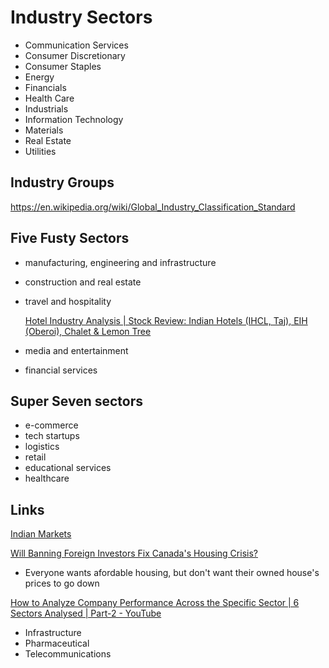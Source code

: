 # Industry Sectors

- Communication Services
- Consumer Discretionary
- Consumer Staples
- Energy
- Financials
- Health Care
- Industrials
- Information Technology
- Materials
- Real Estate
- Utilities

## Industry Groups

<https://en.wikipedia.org/wiki/Global_Industry_Classification_Standard>

## Five Fusty Sectors

- manufacturing, engineering and infrastructure
- construction and real estate
- travel and hospitality

    [Hotel Industry Analysis | Stock Review: Indian Hotels (IHCL, Taj), EIH (Oberoi), Chalet & Lemon Tree](https://www.youtube.com/watch?v=Qt5qRbvIWdk)

- media and entertainment
- financial services

## Super Seven sectors

- e-commerce
- tech startups
- logistics
- retail
- educational services
- healthcare

## Links

[Indian Markets](../../management/business/indian-market)

[Will Banning Foreign Investors Fix Canada's Housing Crisis?](https://www.youtube.com/watch?v=ROHl9bxubgc)

- Everyone wants afordable housing, but don't want their owned house's prices to go down

[How to Analyze Company Performance Across the Specific Sector | 6 Sectors Analysed | Part-2 - YouTube](https://www.youtube.com/watch?v=CaLNWQlhGGs)

- Infrastructure
- Pharmaceutical
- Telecommunications
